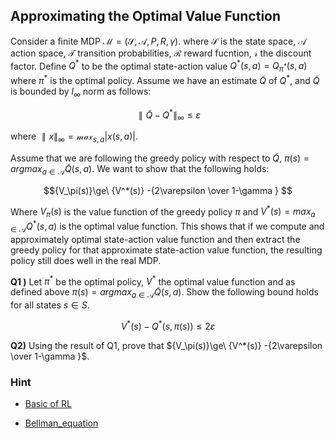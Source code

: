 ## Approximating the Optimal Value Function

Consider a finite MDP $\mathcal{M} =(\mathcal{S},\mathcal{A},P,R,\gamma)$. where  $\mathcal{S}$ is the state space, $\mathcal{A}$  action space, $\mathcal{T}$  transition probabilities,  $\mathcal{R}$ reward fucntion, $\mathcal{r}$ the discount factor.
Define ${Q}^*$ to be the optimal state-action value $Q^*(s,a)= Q_{\pi^*}(s,a)$  where $\pi^*$ is the optimal policy. Assume we have an estimate $\tilde{Q}$ of $Q^*$, and $\tilde{Q}$ is bounded by $l_\infty$ norm as follows:

$${\parallel\tilde{Q}-Q^*\parallel}_\infty \le\varepsilon$$

where ${\parallel{x}\parallel}_\infty = {\mathcal{max}}_{s,a}\left\vert {x(s,a)} \right\vert$.

Assume that we are following the greedy policy with respect to $\tilde{Q}$, $\pi(s) = argmax_{a\in \mathcal{A}}\tilde{Q}(s,a)$. We want to show that the following holds: 

$${V_\pi(s)}\ge\ {V^*(s)}  -{2\varepsilon \over 1-\gamma } $$

Where ${V_\pi(s)}$ is the value function of the greedy policy $\pi$ and  ${V^*(s)}= max_{a\in \mathcal{A}}{Q^*}(s,a)$ is the optimal value function. 
This shows that if we compute and approximately optimal state-action value function and then extract the greedy policy for that approximate state-action value function, the resulting policy still does well in the real MDP. 

**Q1 )** Let $\pi^*$ be the optimal policy, $V^*$ the optimal value function and as defined above  $\pi(s) = argmax_{a\in \mathcal{A}}\tilde{Q}(s,a)$. Show the following bound holds for all states $s \in S$.

$${V^*(s)}-{Q^*}(s,\pi(s)) \le 2
\varepsilon$$

**Q2)** Using the result of Q1, prove that ${V_\pi(s)}\ge\ {V^*(s)} -{2\varepsilon \over 1-\gamma }$.

### **Hint**

* [Basic of RL](https://tutorials.kc-ml2.com/v2/1/1.1.html)

* [Bellman_equation](https://en.wikipedia.org/wiki/Bellman_equation)